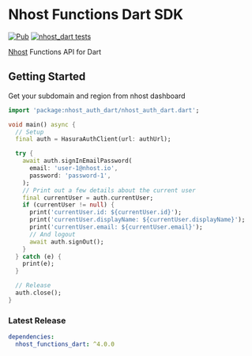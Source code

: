 # Nhost Functions Dart SDK

[![Pub](https://img.shields.io/pub/v/nhost_dart)](https://pub.dev/packages/nhost_dart)
[![nhost_dart tests](https://github.com/nhost/nhost-dart/actions/workflows/test.nhost_dart.yaml/badge.svg)](https://github.com/nhost/nhost-dart/actions/workflows/test.nhost_dart.yaml)

[Nhost](https://nhost.io) Functions API for Dart

## Getting Started

Get your subdomain and region from nhost dashboard

```dart
import 'package:nhost_auth_dart/nhost_auth_dart.dart';

void main() async {
  // Setup
  final auth = HasuraAuthClient(url: authUrl);

  try {
    await auth.signInEmailPassword(
      email: 'user-1@nhost.io',
      password: 'password-1',
    );
    // Print out a few details about the current user
    final currentUser = auth.currentUser;
    if (currentUser != null) {
      print('currentUser.id: ${currentUser.id}');
      print('currentUser.displayName: ${currentUser.displayName}');
      print('currentUser.email: ${currentUser.email}');
      // And logout
      await auth.signOut();
    }
  } catch (e) {
    print(e);
  }

  // Release
  auth.close();
}

```

### Latest Release

```yaml
dependencies:
  nhost_functions_dart: ^4.0.0
```
